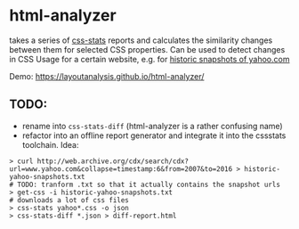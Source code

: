 # html-analyzer

takes a series of [css-stats](http://cssstats.com/) reports and calculates the similarity changes between them for selected CSS properties.
Can be used to detect changes in CSS Usage for a certain website, e.g. for [historic snapshots of yahoo.com](http://web.archive.org/web/*/www.yahoo.com)

Demo: https://layoutanalysis.github.io/html-analyzer/

## TODO:
- rename into `css-stats-diff` (html-analyzer is a rather confusing name)
- refactor into an offline report generator and integrate it into the cssstats toolchain. Idea:
```
> curl http://web.archive.org/cdx/search/cdx?url=www.yahoo.com&collapse=timestamp:6&from=2007&to=2016 > historic-yahoo-snapshots.txt
# TODO: tranform .txt so that it actually contains the snapshot urls
> get-css -i historic-yahoo-snapshots.txt
# downloads a lot of css files
> css-stats yahoo*.css -o json
> css-stats-diff *.json > diff-report.html
```

